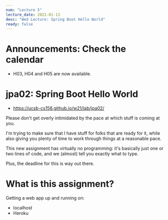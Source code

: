 ```yaml
---
num: "Lecture 5"
lecture_date: 2021-01-13
desc: "Wed Lecture: Spring Boot Hello World"
ready: false
---
```


# Announcements: Check the calendar


* H03, H04 and H05 are now available.


# jpa02: Spring Boot Hello World

* <https://ucsb-cs156.github.io/w21/lab/jpa02/>

Please don't get overly intimidated by the pace at which stuff is coming at you.

I'm trying to make sure that I have stuff for folks that are ready for it, while also giving you plenty of time to work through things at a reasonable pace.

This new assignment has virtually no programming: it's basically just one or two lines of code, and we (almost) tell you exactly what to type.

Plus, the deadline for this is way out there.

# What is this assignment?

Getting a web app up and running on:
* localhost
* Heroku

